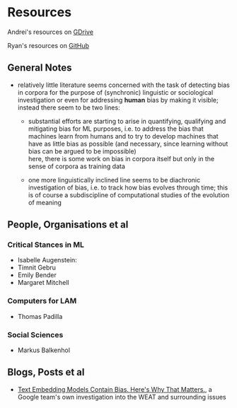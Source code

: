 # Resources

Andrei's resources on [GDrive](https://drive.google.com/drive/u/0/folders/1ncPfsOL_WmAUnGbEbqMMFAw1sF32gTLw)

Ryan's resources on [GitHub](https://github.com/ryanbrate/phd_reading_list)


## General Notes

- relatively little literature seems concerned with the task of detecting bias in corpora for the purpose of (synchronic) linguistic or sociological investigation
  or even for addressing **human** bias by making it visible; instead there seem to be two lines:
  
  - substantial efforts are starting to arise in quantifying, qualifying and mitigating bias for ML purposes, i.e. to address the bias that machines learn from humans and to try to develop machines that have as little bias as possible (and necessary, since learning without bias can be argued to be impossible) <br>
  here, there is some work on bias in corpora itself but only in the sense of corpora as training data
  
  - one more linguistically inclined line seems to be diachronic investigation of bias, i.e. to track how bias evolves through time; this is of course a subdiscipline of computational studies of the evolution of meaning



## People, Organisations et al


### Critical Stances in ML

 - Isabelle Augenstein: 
 - Timnit Gebru
 - Emily Bender
 - Margaret Mitchell


### Computers for LAM 

 - Thomas Padilla


### Social Sciences

 - Markus Balkenhol








## Blogs, Posts et al

 - [Text Embedding Models Contain Bias. Here's Why That Matters.](https://developers.googleblog.com/2018/04/text-embedding-models-contain-bias.html), a Google team's own investigation into the WEAT and surrounding issues

 







